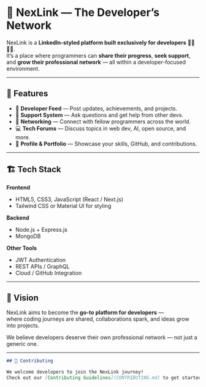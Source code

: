 # 💼 NexLink — The Developer’s Network

NexLink is a **LinkedIn-styled platform built exclusively for developers** 👩‍💻👨‍💻.  
It’s a place where programmers can **share their progress**, **seek support**, and **grow their professional network** — all within a developer-focused environment.

---

## 🚀 Features

- 🧠 **Developer Feed** — Post updates, achievements, and projects.
- 💬 **Support System** — Ask questions and get help from other devs.
- 🤝 **Networking** — Connect with fellow programmers across the world.
- 💻 **Tech Forums** — Discuss topics in web dev, AI, open source, and more.
- 🧭 **Profile & Portfolio** — Showcase your skills, GitHub, and contributions.

---

## 🏗️ Tech Stack

**Frontend**
- HTML5, CSS3, JavaScript (React / Next.js)
- Tailwind CSS or Material UI for styling

**Backend**
- Node.js + Express.js
- MongoDB

**Other Tools**
- JWT Authentication
- REST APIs / GraphQL
- Cloud / GitHub Integration

---

## 🔮 Vision

NexLink aims to become the **go-to platform for developers** —  
where coding journeys are shared, collaborations spark, and ideas grow into projects.

We believe developers deserve their own professional network — not just a generic one.

---

```markdown
## 🤝 Contributing

We welcome developers to join the NexLink journey!  
Check out our [Contributing Guidelines](CONTRIBUTING.md) to get started.

